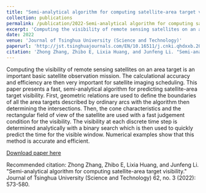 ```yaml
---
title: "Semi-analytical algorithm for computing satellite-area target visibility"
collection: publications
permalink: /publication/2022-Semi-analytical algorithm for computing satellite-area target visibility-2
excerpt: 'Computing the visibility of remote sensing satellites on an area target is an important basic satellite observation mission. The calculational accuracy and efficiency are then very important for satellite imaging scheduling. This paper presents a fast, semi-analytical algorithm for predicting satellite-area target visibility. First, geometric relations are used to define the boundaries of all the area targets described by ordinary arcs with the algorithm then determining the intersections. Then, the cone characteristics and the rectangular field of view of the satellite are used with a fast judgement condition for the visibility. The visibility at each discrete time step is determined analytically with a binary search which is then used to quickly predict the time for the visible window. Numerical examples show that this method is accurate and efficient.'
date: 2022
venue: 'Journal of Tsinghua University (Science and Technology)'
paperurl: 'http://jst.tsinghuajournals.com/EN/10.16511/j.cnki.qhdxxb.2021.26.020'
citation: 'Zhong Zhang, Zhibo E, Lixia Huang, and Junfeng Li. "Semi-analytical algorithm for computing satellite-area target visibility." Journal of Tsinghua University (Science and Technology) 62, no. 3 (2022): 573-580.'
---
```

Computing the visibility of remote sensing satellites on an area target is an important basic satellite observation mission. The calculational accuracy and efficiency are then very important for satellite imaging scheduling. This paper presents a fast, semi-analytical algorithm for predicting satellite-area target visibility. First, geometric relations are used to define the boundaries of all the area targets described by ordinary arcs with the algorithm then determining the intersections. Then, the cone characteristics and the rectangular field of view of the satellite are used with a fast judgement condition for the visibility. The visibility at each discrete time step is determined analytically with a binary search which is then used to quickly predict the time for the visible window. Numerical examples show that this method is accurate and efficient.

[Download paper here](http://jst.tsinghuajournals.com/EN/10.16511/j.cnki.qhdxxb.2021.26.020)

Recommended citation: Zhong Zhang, Zhibo E, Lixia Huang, and Junfeng Li. "Semi-analytical algorithm for computing satellite-area target visibility." Journal of Tsinghua University (Science and Technology) 62, no. 3 (2022): 573-580.